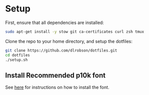 # Setup
First, ensure that all dependencies are installed:
```bash
sudo apt-get install -y stow git ca-certificates curl zsh tmux
```

Clone the repo to your home directory, and setup the dotfiles:
```bash
git clone https://github.com/dlrobson/dotfiles.git
cd dotfiles
./setup.sh
```

## Install Recommended p10k font

See [here](https://github.com/romkatv/powerlevel10k#meslo-nerd-font-patched-for-powerlevel10k) for instructions on how to install the font.


